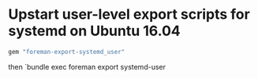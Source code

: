 # Upstart user-level export scripts for systemd on Ubuntu 16.04

```ruby
gem "foreman-export-systemd_user"
```

then `bundle exec foreman export systemd-user

